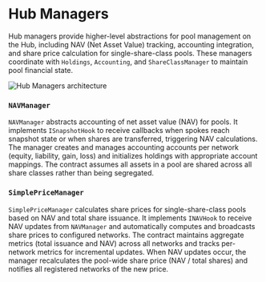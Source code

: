 # Hub Managers

Hub managers provide higher-level abstractions for pool management on the Hub, including NAV (Net Asset Value) tracking, accounting integration, and share price calculation for single-share-class pools. These managers coordinate with `Holdings`, `Accounting`, and `ShareClassManager` to maintain pool financial state.

![Hub Managers architecture](http://www.plantuml.com/plantuml/proxy?cache=no&src=https://raw.githubusercontent.com/centrifuge/protocol/refs/heads/main/docs/architecture/managers/hub-managers.puml)

### `NAVManager`

`NAVManager` abstracts accounting of net asset value (NAV) for pools. It implements `ISnapshotHook` to receive callbacks when spokes reach snapshot state or when shares are transferred, triggering NAV calculations. The manager creates and manages accounting accounts per network (equity, liability, gain, loss) and initializes holdings with appropriate account mappings. The contract assumes all assets in a pool are shared across all share classes rather than being segregated.

### `SimplePriceManager`

`SimplePriceManager` calculates share prices for single-share-class pools based on NAV and total share issuance. It implements `INAVHook` to receive NAV updates from `NAVManager` and automatically computes and broadcasts share prices to configured networks. The contract maintains aggregate metrics (total issuance and NAV) across all networks and tracks per-network metrics for incremental updates. When NAV updates occur, the manager recalculates the pool-wide share price (NAV / total shares) and notifies all registered networks of the new price.